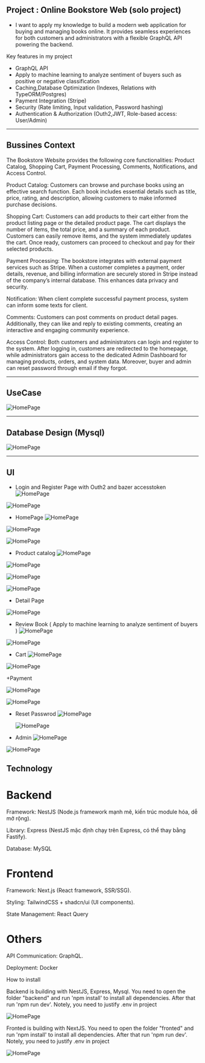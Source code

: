 ## Project : Online Bookstore Web (solo project)

- I want to apply my knowledge to build a modern web application for buying and managing books online. It provides seamless experiences for both customers and administrators with a flexible GraphQL API powering the backend.

Key features in my project
+  GraphQL API
+  Apply to machine learning to analyze sentiment of buyers such as positive or negative classification
+  Caching,Database Optimization (Indexes, Relations with TypeORM/Postgres)
+  Payment Integration (Stripe)
+  Security (Rate limiting, Input validation, Password hashing)
+  Authentication & Authorization (Outh2,JWT, Role-based access: User/Admin)

---------------------------------------------------------------------------------------------------------------------------
## Bussines Context

The Bookstore Website provides the following core functionalities: Product Catalog, Shopping Cart, Payment Processing, Comments, Notifications, and Access Control. 

Product Catalog: Customers can browse and purchase books using an effective search function. Each book includes essential details such as title, price, rating, and description, allowing customers to make informed purchase decisions. 

Shopping Cart: Customers can add products to their cart either from the product listing page or the detailed product page. The cart displays the number of items, the total price, and a summary of each product. Customers can easily remove items, and the system immediately updates the cart. Once ready, customers can proceed to checkout and pay for their selected products. 

Payment Processing: The bookstore integrates with external payment services such as Stripe. When a customer completes a payment, order details, revenue, and billing information are securely stored in Stripe instead of the company’s internal database. This enhances data privacy and security. 

Notification: When client complete successful payment process, system can inform some texts for client.

Comments: Customers can post comments on product detail pages. Additionally, they can like and reply to existing comments, creating an interactive and engaging community experience. 

Access Control: Both customers and administrators can login and register to the system. After logging in, customers are redirected to the homepage, while administrators gain access to the dedicated Admin Dashboard for managing products, orders, and system data. Moreover, buyer and admin can reset password through email if they forgot. 

---------------------------------------------------------------------------------------------------------------------------------------------------------------------------------------------------------

## UseCase
![HomePage](./design/UseCase.png)

------------------------------------------------------------------------------------------------------------------------------------------------------------------------------------------------------------
##  Database Design (Mysql)
![HomePage](./design/Database.png)


-------------------------------------------------------------------------------------------------------------------------------------------------------------------------------------------------------
## UI 

+ Login and Register Page with Outh2 and bazer accesstoken
![HomePage](./design/LoginPage.png)

![HomePage](./design/RegisterPage.png)

+ HomePage
![HomePage](./design/Homepage1.png)

![HomePage](./design/Homepage2.png)

![HomePage](./design/Footer.png)

+ Product catalog
![HomePage](./design/Categories.png)

![HomePage](./design/Library.png)

![HomePage](./design/Search.png)

![HomePage](./design/Panition)

+ Detail Page

![HomePage](./design/DetailPage.png)

+ Review Book ( Apply to machine learning to analyze sentiment of buyers ) 
![HomePage](./design/OnlineComment.png)

![HomePage](./design/reply.png)

+ Cart
![HomePage](./design/Cart.png)

![HomePage](./design/Cart2.png)

+Payment

![HomePage](./design/payment.png)

![HomePage](./design/sanbox.png)

+ Reset Passwrod
  ![HomePage](./design/ResetPassword.png)

  ![HomePage](./design/EmailResetPassword.png)



+ Admin
![HomePage](./design/admin1.png)

![HomePage](./design/admin2.png)  





## Technology

# Backend

Framework: NestJS (Node.js framework mạnh mẽ, kiến trúc module hóa, dễ mở rộng).

Library: Express (NestJS mặc định chạy trên Express, có thể thay bằng Fastify).

Database: MySQL


# Frontend

Framework: Next.js (React framework, SSR/SSG).

Styling: TailwindCSS + shadcn/ui (UI components).

State Management: React Query

# Others

API Communication: GraphQL.

Deployment: Docker

How to install

Backend is building with NestJS, Express, Mysql. You need to open the folder "backend" and run 'npm install' to install all dependencies. After that run 'npm run dev'. Notely, you need to justify .env in project

![HomePage](./design/backend.png)

Fronted is building with NextJS. You need to open the folder "fronted" and run 'npm install' to install all dependencies. After that run 'npm run dev'. Notely, you need to justify .env in project

![HomePage](./design/fronted.png)



